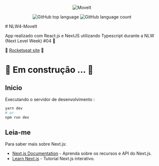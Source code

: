 <p align="center">
  <img src="https://user-images.githubusercontent.com/51030560/108794224-24d43b00-7564-11eb-805a-4fb4dd34b9be.png" alt="MoveIt" />
</p>
<p align="center">
  <img alt="GitHub top language" src="https://img.shields.io/github/languages/top/LuisEvandro/NLW4-MoveIt">
  <img alt="GitHub language count" src="https://img.shields.io/github/languages/count/LuisEvandro/NLW4-MoveIt">
</p>
# NLW4-MoveIt

App realizado com React.js e NextJS utilizando Typescript durante a NLW (Next Level Week) #04 🚀

 🚀 [Rocketseat site](https://rocketseat.com.br/) 🚀

# 🚧 Em construção ... 🚧

## Inicio

Executando o servidor de desenvolvimento :

```bash
yarn dev
# or
npm run dev

```

## Leia-me

Para saber mais sobre Next.js:

- [Next.js Documentation](https://nextjs.org/docs) - Aprenda sobre os recursos e API do Next.js.
- [Learn Next.js](https://nextjs.org/learn) - Tutorial Next.js interativo.
